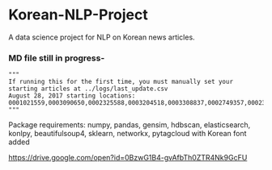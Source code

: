 # Korean-NLP-Project
A data science project for NLP on Korean news articles.

### MD file still in progress-

    """
    If running this for the first time, you must manually set your starting articles at ../logs/last_update.csv
    August 28, 2017 starting locations:
    0001021559,0003090650,0002325588,0003204518,0003308837,0002749357,0002377630,0002814127,0002849056,0000230142
    """

Package requirements: numpy, pandas, gensim, hdbscan, elasticsearch, konlpy, beautifulsoup4, sklearn, networkx, pytagcloud with Korean font added

https://drive.google.com/open?id=0BzwG1B4-gvAfbTh0ZTR4Nk9GcFU
